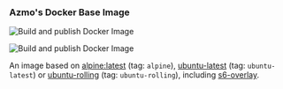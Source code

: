 ### Azmo's Docker Base Image

![Build and publish Docker Image](https://github.com/azmodude/docker-azmo-base/workflows/Build%20and%20publish%20Docker%20Image/badge.svg)

![Build and publish Docker Image](https://github.com/azmodude/docker-azmo-base/workflows/Build%20and%20publish%20Docker%20Image/badge.svg)

An image based on [alpine:latest](https://hub.docker.com/_/alpine) (tag: `alpine`),
[ubuntu-latest](https://hub.docker.com/_/ubuntu) (tag: `ubuntu-latest`) or
[ubuntu-rolling](https://hub.docker.com/_/ubuntu) (tag: `ubuntu-rolling`), including
[s6-overlay](https://github.com/just-containers/s6-overlay).
